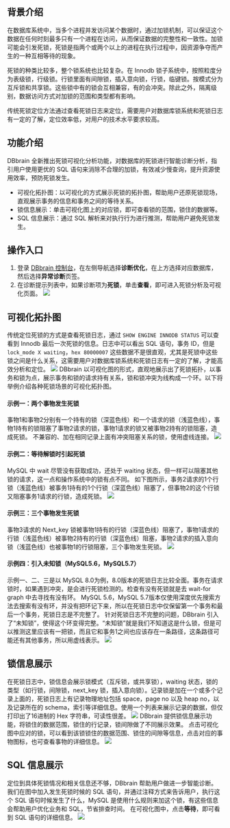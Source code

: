 ## 背景介绍
在数据库系统中，当多个进程并发访问某个数据时，通过加锁机制，可以保证这个数据在任何时刻最多只有一个进程在访问，从而保证数据的完整性和一致性。加锁可能会引发死锁，死锁是指两个或两个以上的进程在执行过程中，因资源争夺而产生的一种互相等待的现象。

死锁的种类比较多，整个锁系统也比较复杂。在 Innodb 锁子系统中，按照粒度分为表级锁，行级锁。行锁里面有间隙锁，插入意向锁，行锁，临键锁。按模式分为互斥锁和共享锁。这些锁中有的锁会互相兼容，有的会冲突。除此之外，隔离级别，数据访问方式对加锁的范围和类型都有影响。

传统死锁定位方法通过查看死锁日志来定位，需要用户对数据库锁系统和死锁日志有一定的了解，定位效率低，对用户的技术水平要求较高。

## 功能介绍
DBbrain 全新推出死锁可视化分析功能，对数据库的死锁进行智能诊断分析，指引用户使用更优的 SQL 语句来消除不合理的加锁，有效减少慢查询，提升资源使用效率，预防死锁发生。
- 可视化拓扑图：以可视化的方式展示死锁的拓扑图，帮助用户还原死锁现场，直观展示事务的信息和事务之间的等待关系。
- 锁信息展示：单击可视化图上的对应锁，即可查看锁的范围，锁住的数据等。
- SQL 信息展示：通过 SQL 解析来对执行行为进行推测，帮助用户避免死锁发生。

## 操作入口
1. 登录 [DBbrain 控制台](https://console.cloud.tencent.com/dbbrain/analysis)，在左侧导航选择**诊断优化**，在上方选择对应数据库，然后选择**异常诊断**页签。
2. 在诊断提示列表中，如果诊断项为**死锁**，单击**查看**，即可进入死锁分析及可视化页面。
![](https://qcloudimg.tencent-cloud.cn/raw/34d0085aa9056ff2f571ccbdd9eace5c.png)

## 可视化拓扑图
传统定位死锁的方式是查看死锁日志，通过 `SHOW ENGINE INNODB STATUS` 可以查看到 Innodb 最后一次死锁的信息。日志中可以看出 SQL 语句，事务 ID，但是 `lock_mode X waiting`，`hex 80000007` 这些数据不是很直观，尤其是死锁中这些锁之间是什么关系，这需要用户对数据库锁系统和死锁日志有一定的了解，才能高效分析和定位。
![](https://qcloudimg.tencent-cloud.cn/raw/44d2d4b1ce866b441ea31409525bab18.png)
DBbrain 以可视化图的形式，直观地展示出了死锁拓扑，以事务和锁为点，展示事务和锁的请求持有关系，锁和锁冲突为线构成一个环。以下将举例介绍各种死锁场景的可视化拓扑图。

#### 示例一：两个事物发生死锁
事物1和事物2分别有一个持有的锁（深蓝色线）和一个请求的锁（浅蓝色线），事物1持有的锁阻塞了事物2请求的锁，事物1请求的锁又被事物2持有的锁阻塞，造成死锁。 
不兼容的、加在相同记录上面有冲突阻塞关系的锁，使用虚线连接。
![](https://qcloudimg.tencent-cloud.cn/raw/261e929b4540ec8a559255175db98dca.png)

#### 示例二：等待解锁时引起死锁
MySQL 中 wait 尽管没有获取成功，还处于 waiting 状态，但一样可以阻塞其他锁的请求，这一点和操作系统中的锁有点不同。
如下图所示，事务2请求的1个行锁（浅蓝色线）被事务1持有的1个行锁（深蓝色线）阻塞了，但事物2的这个行锁又阻塞事务1请求的行锁，造成死锁。
![](https://qcloudimg.tencent-cloud.cn/raw/6ad8e0eb887013b3f60ebc0e7408fc2e.png)

#### 示例三：三个事物发生死锁
事物3请求的 Next_key 锁被事物1持有的行锁（深蓝色线）阻塞了，事物1请求的行锁（浅蓝色线）被事物2持有的行锁（深蓝色线）阻塞，事物2请求的插入意向锁（浅蓝色线）也被事物1的行锁阻塞，三个事物发生死锁。
![](https://qcloudimg.tencent-cloud.cn/raw/4ce805b2eb352f4d56c862e9ae1d9414.png) 

#### 示例四：引入未知锁（MySQL5.6，MySQL5.7）
示例一、二、三是以 MySQL 8.0为例，8.0版本的死锁日志比较全面。事务在请求锁时，如果遇到冲突，是会进行死锁检测的。检查有没有死锁就是去 wait-for graph 中去寻找有没有环。
MySQL 5.6，MySQL 5.7版本仅使用深度优先搜索方法去搜索有没有环，并没有把环记下来，所以在死锁日志中仅保留第一个事务和最后一个事务，死锁日志是不完整了。
针对死锁日志不完整的问题，DBbrain 引入了“未知锁”，使得这个环变得完整。“未知锁”就是我们不知道这是什么锁，但是可以推测这里应该有一把锁，而且它和事务1之间也应该存在一条路径，这条路径可能还有其他事务，所以用虚线表示。
![](https://qcloudimg.tencent-cloud.cn/raw/7ce1459b583013b71ba59601d6c4a73b.png)

## 锁信息展示
在死锁日志中，锁信息会展示锁模式（互斥锁，或共享锁），waiting 状态，锁的类型（如行锁，间隙锁，next_key 锁，插入意向锁）。记录锁是加在一个或多个记录上面的，死锁日志上有记录物理地址包括 space，page no 以及 heap no，以及记录所在的 schema，索引等详细信息。使用一个列表来展示记录的数据，但仅打印出了16进制的 Hex 字符串，可读性很差。
![](https://qcloudimg.tencent-cloud.cn/raw/a499d45c7ee9c69db1754c4a2c21b234.png)
DBbrain 提供锁信息展示功能，将锁住的数据范围，锁住的行记录，锁间隙做了不同展示效果。
点击可视化图中应对的锁，可以看到该锁锁住的数据范围、锁住的间隙等信息，点击对应的事物图标，也可查看事物的详细信息。 
![](https://qcloudimg.tencent-cloud.cn/raw/61c8f6c41802ca9e72a8dcbd7911adbc.png)

## SQL 信息展示
定位到具体死锁情况和相关信息还不够，DBbrain 帮助用户做进一步智能诊断。我们在图中加入发生死锁时候的 SQL 语句，并通过注释方式来告诉用户，执行这个 SQL 语句时候发生了什么，MySQL 是使用什么规则来加这个锁，有这些信息会帮助用户优化业务和 SQL，节省排查时间。
在可视化图中，点击**等待**，即可看到 SQL 语句的详细信息。  ![](https://qcloudimg.tencent-cloud.cn/raw/9bcde0275dff0da373e0b8ea0d8750bc.png)

